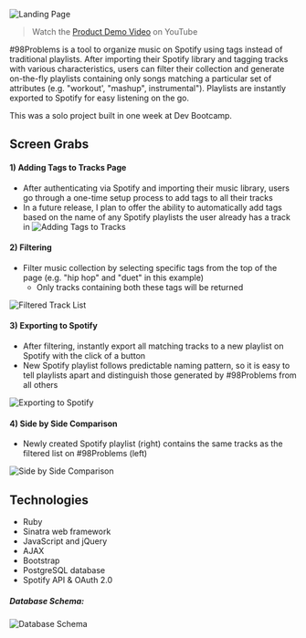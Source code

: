 ![Landing Page](https://raw.githubusercontent.com/berkjon/bring-home-to-mom/master/public/img/screenshots/01_landing_page.png "Landing Page")

> Watch the [Product Demo Video](https://www.youtube.com/watch?v=y08LVBlg7a8 "Product Demo") on YouTube

\#98Problems is a tool to organize music on Spotify using tags instead of traditional playlists.  After importing their Spotify library and tagging tracks with various characteristics, users can filter their collection and generate on-the-fly playlists containing only songs matching a particular set of attributes (e.g. "workout', "mashup", instrumental").  Playlists are instantly exported to Spotify for easy listening on the go.

This was a solo project built in one week at Dev Bootcamp.

## Screen Grabs
#### 1) Adding Tags to Tracks Page
* After authenticating via Spotify and importing their music library, users go through a one-time setup process to add tags to all their tracks
* In a future release, I plan to offer the ability to automatically add tags based on the name of any Spotify playlists the user already has a track in
![Adding Tags to Tracks](https://raw.githubusercontent.com/berkjon/bring-home-to-mom/master/public/img/screenshots/02_adding_tags.png "Adding Tags to Tracks")

#### 2) Filtering
* Filter music collection by selecting specific tags from the top of the page (e.g. "hip hop" and "duet" in this example)
  * Only tracks containing both these tags will be returned

![Filtered Track List](https://raw.githubusercontent.com/berkjon/bring-home-to-mom/master/public/img/screenshots/03_filtered_list.png "Filtered Track List")

#### 3) Exporting to Spotify
* After filtering, instantly export all matching tracks to a new playlist on Spotify with the click of a button
* New Spotify playlist follows predictable naming pattern, so it is easy to tell playlists apart and distinguish those generated by #98Problems from all others

![Exporting to Spotify](https://raw.githubusercontent.com/berkjon/bring-home-to-mom/master/public/img/screenshots/04_exported_playlist.png "Exporting to Spotify")

#### 4) Side by Side Comparison
* Newly created Spotify playlist (right) contains the same tracks as the filtered list on #98Problems (left)

![Side by Side Comparison](https://raw.githubusercontent.com/berkjon/bring-home-to-mom/master/public/img/screenshots/05_side_by_side.png "Side by Side Comparison")

## Technologies
* Ruby
* Sinatra web framework
* JavaScript and jQuery
* AJAX
* Bootstrap
* PostgreSQL database
* Spotify API & OAuth 2.0

##### Database Schema:
![Database Schema](https://raw.githubusercontent.com/berkjon/bring-home-to-mom/master/public/img/screenshots/06_database_schema.png "Database Schema")

